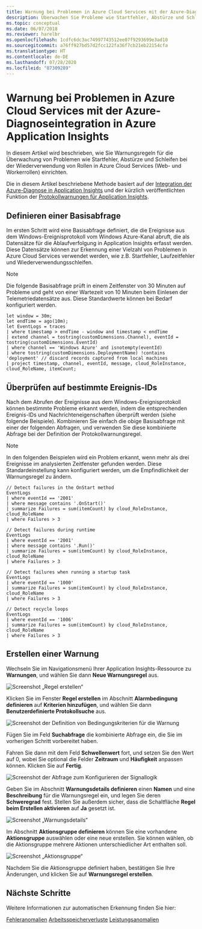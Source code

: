 ```yaml
---
title: Warnung bei Problemen in Azure Cloud Services mit der Azure-Diagnoseintegration in Azure Application Insights | Microsoft-Dokumentation
description: Überwachen Sie Probleme wie Startfehler, Abstürze und Schleifen bei der Wiederverwendung von Rollen in Azure Cloud Services mit Azure Application Insights.
ms.topic: conceptual
ms.date: 06/07/2018
ms.reviewer: harelbr
ms.openlocfilehash: 1cdfc6dc3ac74997743512ee07f9293699e3ad10
ms.sourcegitcommit: a76ff927bd57d2fcc122fa36f7cb21eb22154cfa
ms.translationtype: HT
ms.contentlocale: de-DE
ms.lasthandoff: 07/28/2020
ms.locfileid: "87309289"
---
```

# <a name="alert-on-issues-in-azure-cloud-services-using-the-azure-diagnostics-integration-with-azure-application-insights"></a>Warnung bei Problemen in Azure Cloud Services mit der Azure-Diagnoseintegration in Azure Application Insights

In diesem Artikel wird beschrieben, wie Sie Warnungsregeln für die Überwachung von Problemen wie Startfehler, Abstürze und Schleifen bei der Wiederverwendung von Rollen in Azure Cloud Services (Web- und Workerrollen) einrichten.

Die in diesem Artikel beschriebene Methode basiert auf der [Integration der Azure-Diagnose in Application Insights](https://azure.microsoft.com/blog/azure-diagnostics-integration-with-application-insights/) und der kürzlich veröffentlichten Funktion der [Protokollwarnungen für Application Insights](https://azure.microsoft.com/blog/log-alerts-for-application-insights-preview/).

## <a name="define-a-base-query"></a>Definieren einer Basisabfrage

Im ersten Schritt wird eine Basisabfrage definiert, die die Ereignisse aus dem Windows-Ereignisprotokoll vom Windows Azure-Kanal abruft, die als Datensätze für die Ablaufverfolgung in Application Insights erfasst werden.
Diese Datensätze können zur Erkennung einer Vielzahl von Problemen in Azure Cloud Services verwendet werden, wie z.B. Startfehler, Laufzeitfehler und Wiederverwendungsschleifen.

> [!NOTE]
> Die folgende Basisabfrage prüft in einem Zeitfenster von 30 Minuten auf Probleme und geht von einer Wartezeit von 10 Minuten beim Einlesen der Telemetriedatensätze aus. Diese Standardwerte können bei Bedarf konfiguriert werden.

```
let window = 30m;
let endTime = ago(10m);
let EventLogs = traces
| where timestamp > endTime - window and timestamp < endTime
| extend channel = tostring(customDimensions.Channel), eventId = tostring(customDimensions.EventId)
| where channel == 'Windows Azure' and isnotempty(eventId)
| where tostring(customDimensions.DeploymentName) !contains 'deployment' // discard records captured from local machines
| project timestamp, channel, eventId, message, cloud_RoleInstance, cloud_RoleName, itemCount;
```

## <a name="check-for-specific-event-ids"></a>Überprüfen auf bestimmte Ereignis-IDs

Nach dem Abrufen der Ereignisse aus dem Windows-Ereignisprotokoll können bestimmte Probleme erkannt werden, indem die entsprechenden Ereignis-IDs und Nachrichteneigenschaften überprüft werden (siehe folgende Beispiele).
Kombinieren Sie einfach die obige Basisabfrage mit einer der folgenden Abfragen, und verwenden Sie diese kombinierte Abfrage bei der Definition der Protokollwarnungsregel.

> [!NOTE]
> In den folgenden Beispielen wird ein Problem erkannt, wenn mehr als drei Ereignisse im analysierten Zeitfenster gefunden werden. Diese Standardeinstellung kann konfiguriert werden, um die Empfindlichkeit der Warnungsregel zu ändern.

```
// Detect failures in the OnStart method
EventLogs
| where eventId == '2001'
| where message contains '.OnStart()'
| summarize Failures = sum(itemCount) by cloud_RoleInstance, cloud_RoleName
| where Failures > 3
```

```
// Detect failures during runtime
EventLogs
| where eventId == '2001'
| where message contains '.Run()'
| summarize Failures = sum(itemCount) by cloud_RoleInstance, cloud_RoleName
| where Failures > 3
```

```
// Detect failures when running a startup task
EventLogs
| where eventId == '1000'
| summarize Failures = sum(itemCount) by cloud_RoleInstance, cloud_RoleName
| where Failures > 3
```

```
// Detect recycle loops
EventLogs
| where eventId == '1006'
| summarize Failures = sum(itemCount) by cloud_RoleInstance, cloud_RoleName
| where Failures > 3
```

## <a name="create-an-alert"></a>Erstellen einer Warnung

Wechseln Sie im Navigationsmenü Ihrer Application Insights-Ressource zu **Warnungen**, und wählen Sie dann **Neue Warnungsregel** aus.

![Screenshot „Regel erstellen“](./media/proactive-cloud-services/001.png)

Klicken Sie im Fenster **Regel erstellen** im Abschnitt **Alarmbedingung definieren** auf **Kriterien hinzufügen**, und wählen Sie dann **Benutzerdefinierte Protokollsuche** aus.

![Screenshot der Definition von Bedingungskriterien für die Warnung](./media/proactive-cloud-services/002.png)

Fügen Sie im Feld **Suchabfrage** die kombinierte Abfrage ein, die Sie im vorherigen Schritt vorbereitet haben.

Fahren Sie dann mit dem Feld **Schwellenwert** fort, und setzen Sie den Wert auf 0, wobei Sie optional die Felder **Zeitraum** und **Häufigkeit** anpassen können.
Klicken Sie auf **Fertig**.

![Screenshot der Abfrage zum Konfigurieren der Signallogik](./media/proactive-cloud-services/003.png)

Geben Sie im Abschnitt **Warnungsdetails definieren** einen **Namen** und eine **Beschreibung** für die Warnungsregel ein, und legen Sie deren **Schweregrad** fest.
Stellen Sie außerdem sicher, dass die Schaltfläche **Regel beim Erstellen aktivieren** auf **Ja** gesetzt ist.

![Screenshot „Warnungsdetails“](./media/proactive-cloud-services/004.png)

Im Abschnitt **Aktionsgruppe definieren** können Sie eine vorhandene **Aktionsgruppe** auswählen oder eine neue erstellen.
Sie können wählen, ob die Aktionsgruppe mehrere Aktionen unterschiedlicher Art enthalten soll.

![Screenshot „Aktionsgruppe“](./media/proactive-cloud-services/005.png)

Nachdem Sie die Aktionsgruppe definiert haben, bestätigen Sie Ihre Änderungen, und klicken Sie auf **Warnungsregel erstellen**.

## <a name="next-steps"></a>Nächste Schritte

Weitere Informationen zur automatischen Erkennung finden Sie hier:

[Fehleranomalien](./proactive-failure-diagnostics.md)
[Arbeitsspeicherverluste](./proactive-potential-memory-leak.md)
[Leistungsanomalien](./proactive-performance-diagnostics.md)

